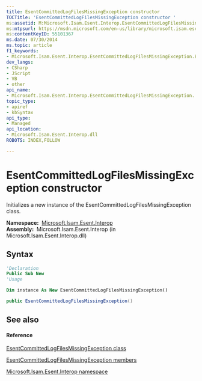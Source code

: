 ```yaml
---
title: EsentCommittedLogFilesMissingException constructor 
TOCTitle: 'EsentCommittedLogFilesMissingException constructor '
ms:assetid: M:Microsoft.Isam.Esent.Interop.EsentCommittedLogFilesMissingException.#ctor
ms:mtpsurl: https://msdn.microsoft.com/en-us/library/microsoft.isam.esent.interop.esentcommittedlogfilesmissingexception.esentcommittedlogfilesmissingexception(v=EXCHG.10)
ms:contentKeyID: 55101367
ms.date: 07/30/2014
ms.topic: article
f1_keywords:
- Microsoft.Isam.Esent.Interop.EsentCommittedLogFilesMissingException.EsentCommittedLogFilesMissingException
dev_langs:
- CSharp
- JScript
- VB
- other
api_name: 
- Microsoft.Isam.Esent.Interop.EsentCommittedLogFilesMissingException..ctor
topic_type: 
- apiref
- kbSyntax
api_type: 
- Managed
api_location: 
- Microsoft.Isam.Esent.Interop.dll
ROBOTS: INDEX,FOLLOW

---
```


# EsentCommittedLogFilesMissingException constructor

Initializes a new instance of the EsentCommittedLogFilesMissingException class.

**Namespace:**  [Microsoft.Isam.Esent.Interop](hh596136\(v=exchg.10\).md)  
**Assembly:**  Microsoft.Isam.Esent.Interop (in Microsoft.Isam.Esent.Interop.dll)

## Syntax

``` vb
'Declaration
Public Sub New
'Usage

Dim instance As New EsentCommittedLogFilesMissingException()
```

``` csharp
public EsentCommittedLogFilesMissingException()
```

## See also

#### Reference

[EsentCommittedLogFilesMissingException class](dn334311\(v=exchg.10\).md)

[EsentCommittedLogFilesMissingException members](dn274211\(v=exchg.10\).md)

[Microsoft.Isam.Esent.Interop namespace](hh596136\(v=exchg.10\).md)

